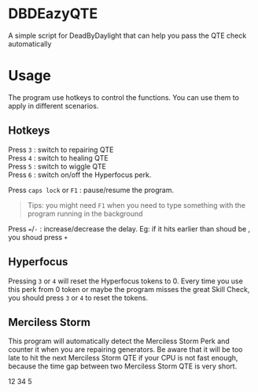 # DBDEazyQTE
A simple script for DeadByDaylight that can help you pass the QTE check automatically 

# Usage
The program use hotkeys to control the functions. You can use them to apply in different scenarios.

## Hotkeys
Press `3` : switch to repairing QTE  
Press `4` : switch to healing QTE  
Press `5` : switch to wiggle QTE  
Press `6` : switch on/off the Hyperfocus perk.  

Press `caps lock` or `F1` : pause/resume the program.   
> Tips: you might need `F1` when you need to type something with the program running in the background   

Press `=`/`-` : increase/decrease the delay. Eg: if it hits earlier than shoud be , you shoud press `+`  

## Hyperfocus
Pressing `3` or `4` will reset the Hyperfocus tokens to 0. Every time you use this perk from 0 token or maybe the program misses the great Skill Check, you should press `3` or `4` to reset the tokens.  


## Merciless Storm  
This program will automatically detect the Merciless Storm Perk and counter it when you are repairing generators. Be aware that it will be too late to hit the next Merciless Storm QTE if your CPU is not fast enough, because the time gap between two Merciless Storm QTE is very short.

12
34
5

